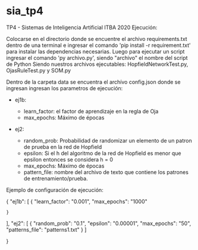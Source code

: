 # sia_tp4
TP4 - Sistemas de Inteligencia Artificial ITBA 2020
Ejecución:

Colocarse en el directorio donde se encuentre el archivo requirements.txt dentro de una terminal e ingresar el comando 'pip install -r requirement.txt' para instalar las dependencias necesarias. Luego para ejecutar un script ingresar el comando 'py archivo.py', siendo "archivo" el nombre del script de Python Siendo nuestros archivos ejecutables: HopfieldNetworkTest.py, OjasRuleTest.py y SOM.py

Dentro de la carpeta data se encuentra el archívo config.json donde se ingresan ingresan los parametros de ejecución:
- ej1b: 
  - learn_factor: el factor de aprendizaje en la regla de Oja
  - max_epochs: Máximo de épocas

- ej2:
  - random_prob: Probabilidad de randomizar un elemento de un patron de prueba en la red de Hopfield
  - epsilon: Si el h del algoritmo de la red de Hopfield es menor que epsilon entonces se considera h = 0
  - max_epochs: Máximo de épocas
  - pattern_file: nombre del archivo de texto que contiene los patrones de entrenamiento/prueba.
  
Ejemplo de configuración de ejecución:

{
  "ej1b": [
    {
      "learn_factor": "0.001",
      "max_epochs": "1000"

    }
  ],
  "ej2": [
    {
      "random_prob": "0.1",
      "epsilon": "0.00001",
      "max_epochs": "50",
      "patterns_file": "patterns1.txt"
    }
  ]

}
